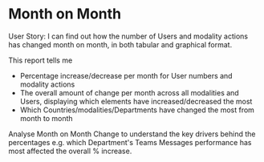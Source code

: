 # Month on Month

User Story: I can find out how the number of Users and modality actions has changed month on month, in both tabular and graphical format.

This report tells me

- Percentage increase/decrease per month for User numbers and modality actions
- The overall amount of change per month across all modalities and Users, displaying which elements have increased/decreased the most
- Which Countries/modalities/Departments have changed the most from month to month

Analyse Month on Month Change to understand the key drivers behind the percentages e.g. which Department's Teams Messages performance has most affected the overall % increase. 
